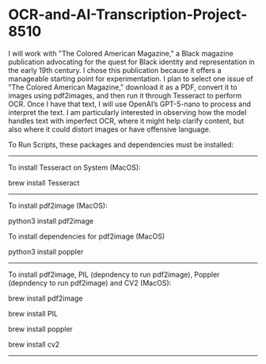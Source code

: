 # OCR-and-AI-Transcription-Project-8510

I will work with "The Colored American Magazine," a Black magazine publication advocating for the quest for Black identity and representation in the early 19th century. I chose this publication because it offers a manageable starting point for experimentation. I plan to select one issue of "The Colored American Magazine," download it as a PDF, convert it to images using pdf2images, and then run it through Tesseract to perform OCR. Once I have that text, I will use OpenAI’s GPT-5-nano to process and interpret the text. I am particularly interested in observing how the model handles text with imperfect OCR, where it might help clarify content, but also where it could distort images or have offensive language.

To Run Scripts, these packages and dependencies must be installed:
_________________________________________________________________________________________________________________________________________________________________________________________

To install Tesseract on System (MacOS):
 
  brew install Tesseract 

_________________________________________________________________________________________________________________________________________________________________________________________


To install pdf2image (MacOS):
 
  python3 install pdf2image



To install dependencies for pdf2image (MacOS)

  python3 install poppler


_________________________________________________________________________________________________________________________________________________________________________________________

To install pdf2image, PIL (depndency to run pdf2image), Poppler (depndency to run pdf2image) and CV2 (MacOS):

  brew install pdf2image


  brew install PIL


  brew install poppler


  brew install cv2


_________________________________________________________________________________________________________________________________________________________________________________________




